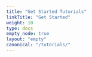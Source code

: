 ```yaml
---
title: "Get Started Tutorials"
linkTitle: "Get Started"
weight: 10
type: docs
empty_node: true
layout: "empty"
canonical: "/tutorials/"
---
```


